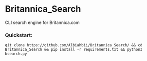 # Britannica_Search
CLI search engine for Britannica.com

### Quickstart:
```git clone https://github.com/Albiahbii/Britannica_Search/ && cd Britannica_Search && pip install -r requirements.txt && python3 bsearch.py```
